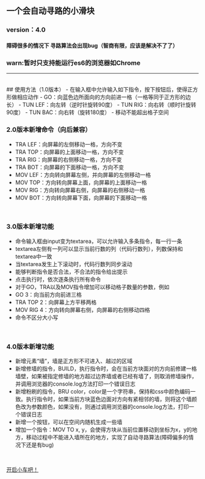 ## 一个会自动寻路的小滑块
### version：4.0
#### 障碍很多的情况下 寻路算法会出现bug（智商有限，应该是解决不了了）

### warn:暂时只支持能运行es6的浏览器如Chrome
<hr>
<br>
## 使用方法（1.0版本）
- 在输入框中允许输入如下指令，按下按钮后，使得正方形做相应动作
- GO：向蓝色边所面向的方向前进一格（一格等同于正方形的边长）
- TUN LEF：向左转（逆时针旋转90度）
- TUN RIG：向右转（顺时针旋转90度）
- TUN BAC：向右转（旋转180度）
- 移动不能超出格子空间
<br>

### 2.0版本新增命令（向后兼容）
- TRA LEF：向屏幕的左侧移动一格，方向不变
- TRA TOP：向屏幕的上面移动一格，方向不变
- TRA RIG：向屏幕的右侧移动一格，方向不变
- TRA BOT：向屏幕的下面移动一格，方向不变
- MOV LEF：方向转向屏幕左侧，并向屏幕的左侧移动一格
- MOV TOP：方向转向屏幕上面，向屏幕的上面移动一格
- MOV RIG：方向转向屏幕右侧，向屏幕的右侧移动一格
- MOV BOT：方向转向屏幕下面，向屏幕的下面移动一格
<br>

### 3.0版本新增功能
- 命令输入框由input变为textarea，可以允许输入多条指令，每一行一条
- textarea左侧有一列可以显示当前行数的列（代码行数列），列数保持和textarea中一致
- 当textarea发生上下滚动时，代码行数列同步滚动
- 能够判断指令是否合法，不合法的指令给出提示
- 点击执行时，依次逐条执行所有命令
- 对于GO，TRA以及MOV指令增加可以移动格子数量的参数，例如
- GO 3：向当前方向前进三格
- TRA TOP 2：向屏幕上方平移两格
- MOV RIG 4：方向转向屏幕右侧，向屏幕的右侧移动四格
- 命令不区分大小写
<br>

### 4.0版本新增功能
- 新增元素“墙”，墙是正方形不可进入、越过的区域
- 新增修墙的指令，BUILD，执行指令时，会在当前方块面对的方向前修建一格墙壁，如果被指定修墙的地方超过边界墙或者已经有墙了，则取消修墙操作，并调用浏览器的console.log方法打印一个错误日志
- 新增粉刷的指令，BRU color，color是一个字符串，保持和css中颜色编码一致。执行指令时，如果当前方块蓝色边面对方向有紧相邻的墙，则将这个墙颜色改为参数颜色，如果没有，则通过调用浏览器的console.log方法，打印一个错误日志
- 新增一个按钮，可以在空间内随机生成一些墙
- 增加一个指令：MOV TO x, y，会使得方块从当前位置移动到坐标为x，y的地方，移动过程中不能进入墙所在的地方，实现了自动寻路算法(障碍偏多的情况下还是有bug)
<br>

[开启小车吧！](https://Reusjs.github.io/task33_4/task33.html "demo")
